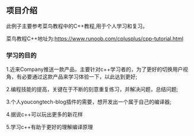 ## 项目介绍

此例子主要参考菜鸟教程中的C++教程,用于个人学习和复习。

菜鸟教程C++地址为:https://www.runoob.com/cplusplus/cpp-tutorial.html



### 学习的目的

1.近来Company推送一款产品，主要针对c++学习者的，为了更好的切换用户视角，有必要通过这款产品来学习体验一下，以此达到更好;

2.编程技能的提高，关键在于不断的刻意重复练习，并解决问题，总结问题;

3.个人youcongtech-blog插件的需要，想开发出一个属于自己的编译器;

4.据说c++可以玩出更多的新花样

5.学习c++有助于更好的理解编译原理



